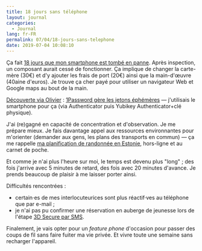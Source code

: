 ```yaml
---
title: 18 jours sans téléphone
layout: journal
categories:
  - Journal
lang: fr-FR
permalink: 07/04/18-jours-sans-telephone
date: 2019-07-04 10:08:10
---
```


Ça fait [18 jours que mon smartphone est tombé en panne](/2019/06/17/single-telephone-of-failure/). Après inspection, un composant aurait cessé de fonctionner. Ça implique de changer la carte-mère (30€) et d'y ajouter les frais de port (20€) ainsi que la main-d'œuvre (40aine d'euros). Je trouve ça cher payé pour utiliser un navigateur Web et Google maps au bout de la main.

[Découverte via Olivier](https://mamot.fr/@aspyrine/102336641624894651) : [1Password gère les jetons éphémères](https://support.1password.com/one-time-passwords/) — j'utilisais le smartphone pour ça (via Authenticator puis Yubikey Authenticator+clé physique).

J'ai (re)gagné en capacité de concentration et d'observation. Je me prépare mieux. Je fais davantage appel aux ressources environnantes pour m'orienter (demander aux gens, les plans des transports en commun) — ça me rappelle [ma planification de randonnée en Estonie](/photography/2016/estonia/), hors-ligne et au carnet de poche.

Et comme je n'ai plus l'heure sur moi, le temps est devenu plus "long" ; des fois j'arrive avec 5 minutes de retard, des fois avec 20 minutes d'avance. Je prends beaucoup de plaisir à me laisser porter ainsi.

Difficultés rencontrées :
- certain·es de mes interlocuteurices sont plus réactif·ves au téléphone que par e-mail ;
-  je n'ai pas pu confirmer une réservation en auberge de jeunesse lors de l'étape [3D Secure par SMS](https://fr.wikipedia.org/wiki/3-D_Secure).

Finalement, je vais opter pour un _feature phone_ d'occasion pour passer des coups de fil sans faire fuiter ma vie privée. Et vivre toute une semaine sans recharger l'appareil.
